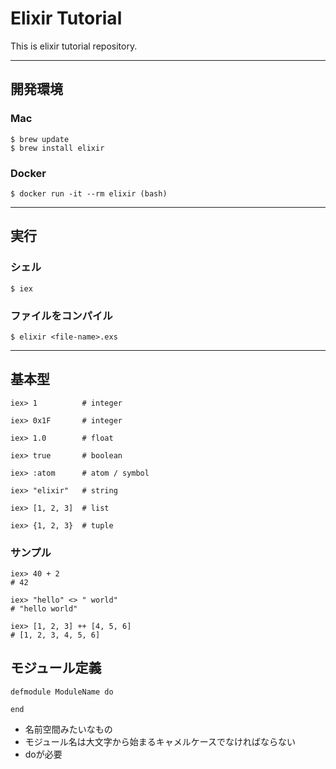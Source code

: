 # Elixir Tutorial
This is elixir tutorial repository.

---

## 開発環境

### Mac

```
$ brew update
$ brew install elixir
```

### Docker

```
$ docker run -it --rm elixir (bash)
```

---

## 実行

### シェル

```
$ iex
```

### ファイルをコンパイル

```
$ elixir <file-name>.exs
```

---

## 基本型

```
iex> 1          # integer

iex> 0x1F       # integer

iex> 1.0        # float

iex> true       # boolean

iex> :atom      # atom / symbol

iex> "elixir"   # string

iex> [1, 2, 3]  # list

iex> {1, 2, 3}  # tuple
```

### サンプル

```
iex> 40 + 2
# 42

iex> "hello" <> " world"
# "hello world"

iex> [1, 2, 3] ++ [4, 5, 6]
# [1, 2, 3, 4, 5, 6]
```

## モジュール定義

```
defmodule ModuleName do

end
```

- 名前空間みたいなもの
- モジュール名は大文字から始まるキャメルケースでなければならない
- doが必要
